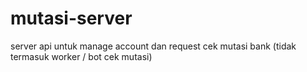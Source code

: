 # mutasi-server
server api untuk manage account dan request cek mutasi bank (tidak termasuk worker / bot cek mutasi)
